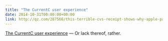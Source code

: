 ```yaml
---
title: "The CurrentC user experience"
date: 2014-10-31T00:00:00+00:00
link: http://qz.com/287566/this-terrible-cvs-receipt-shows-why-apple-pay-has-little-to-fear-from-retailers/
---
```

[The CurrentC user experience](http://qz.com/287566/this-terrible-cvs-receipt-shows-why-apple-pay-has-little-to-fear-from-retailers/) &mdash; 
 Or lack thereof, rather.
